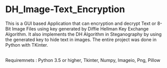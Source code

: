 # DH_Image-Text_Encryption
This is a GUI based Application that can encryption and decrypt Text or 8-Bit Image Files using key generated by Diffie Hellman Key Exchange Algorithm. It also implements the DH Algorithm in Steganography by using the generated key to hide text in images. The entire project was done in Python with TKinter.

<br/>Requiremnets : Python 3.5 or higher, Tkinter, Numpy, Imageio, Png, Pillow
